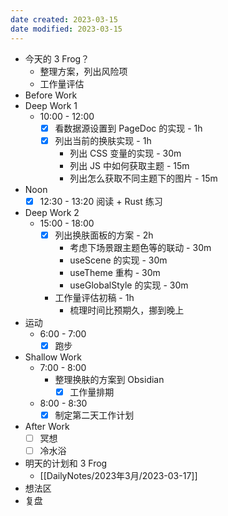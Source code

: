 ```yaml
---
date created: 2023-03-15 
date modified: 2023-03-15
---
```

- 今天的 3 Frog？
	- 整理方案，列出风险项
	- 工作量评估
- Before Work
- Deep Work 1
	- 10:00 - 12:00
		- [x] 看数据源设置到 PageDoc 的实现 - 1h
		- [x] 列出当前的换肤实现 - 1h
			- 列出 CSS 变量的实现 - 30m
			- 列出 JS 中如何获取主题 - 15m
			- 列出怎么获取不同主题下的图片 - 15m
- Noon
	- [x] 12:30 - 13:20 阅读 + Rust 练习
- Deep Work 2
	- 15:00 - 18:00
		- [x] 列出换肤面板的方案 - 2h
			- 考虑下场景跟主题色等的联动 - 30m
			- useScene 的实现 - 30m
			- useTheme 重构 - 30m
			- useGlobalStyle 的实现 - 30m
		- 工作量评估初稿 - 1h
			- 梳理时间比预期久，挪到晚上
- 运动
	- 6:00 - 7:00
		- [x] 跑步
- Shallow Work
	- 7:00 - 8:00
		- 整理换肤的方案到 Obsidian
			- [x] 工作量排期
	- 8:00 - 8:30
		- [x] 制定第二天工作计划
- After Work
	- [ ] 冥想
	- [ ] 冷水浴
- 明天的计划和 3 Frog
	- [[DailyNotes/2023年3月/2023-03-17]]
- 想法区
- 复盘
